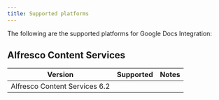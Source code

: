 ```yaml
---
title: Supported platforms
---
```


The following are the supported platforms for Google Docs Integration:

## Alfresco Content Services

| Version | Supported | Notes |
| ------- | --------- | ----- |
| Alfresco Content Services 6.2 | | |
